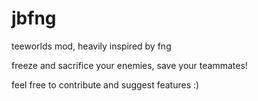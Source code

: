 # jbfng

teeworlds mod, heavily inspired by fng


freeze and sacrifice your enemies, save your teammates!

feel free to contribute and suggest features :)
